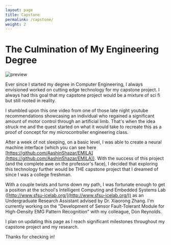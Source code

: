```yaml
---
layout: page
title: Capstone
permalink: /capstone/
weight: 2
---
```


# **The Culmination of My Engineering Degree**

![preview](https://assets.bwbx.io/images/users/iqjWHBFdfxIU/i4k9Q6wSXfl4/v1/1000x-1.jpg)

Ever since I started my degree in Computer Engineering, I always envisioned worked on cutting edge technology for my capstone project. I always had this goal that my capstone project would be a mixture of sci fi but still rooted in reality. 

I stumbled upon this one video from one of those late night youtube recommendations showcasing an individual who regained a significant amount of motor control through an artificial limb. That's when the idea struck me and the quest started on what it would take to recreate this as a proof of concept for my microcontroller engineering class.

After a week of not sleeping, on a basic level, I was able to create a neural machine interface (which you can see here [https://github.com/AashinShazar/EMILA](https://github.com/AashinShazar/EMILA)). With the success of this project (and the complete awe on the professor's face), I decided that exploring this technology further would be THE capstone project that I dreamed of since I was a college freshman. 

With a couple twists and turns down my path, I was fortunate enough to get a position at the school's Intelligent Computing and Embedded Systems Lab ([http://www.sfsu-icelab.org/](http://www.sfsu-icelab.org/)) as an Undergraduate Research Assistant advised by Dr. Xiaorong Zhang. I'm currently working on the "Development of Sensor Fault-Tolerant Module for High-Density EMG Pattern Recognition" with my colleague, Don Reynolds. 

I plan on updating this page as I reach significant milestones throughout my capstone project and my research. 

Thanks for checking in!
